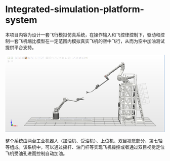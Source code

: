 # Integrated-simulation-platform-system

本项目内容为设计一套飞行模拟仿真系统，在操作输入和飞控律控制下，驱动和控制一套飞机缩比模型在一定范围内模拟真实飞机的空中飞行，从而为空中加油测试提供平台支持。

![仿真平台搭建.png](https://github.com/WaCh4546/Integrated-simulation-platform-system/blob/main/%E4%BB%BF%E7%9C%9F%E5%B9%B3%E5%8F%B0%E6%90%AD%E5%BB%BA.png?raw=true)

整个系统由两台工业机器人（加油机、受油机）、上位机、双目视觉部分、第七轴等组成。该系统中，可以通过摇杆、油门杆等实现飞机操控或者通过双目视觉定位飞机受油孔进而控制自动加油。

